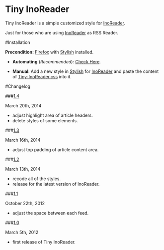 Tiny InoReader
===============

Tiny InoReader is a simple customized style for [InoReader](https://www.inoreader.com).

Just for those who are using [InoReader](https://www.inoreader.com) as RSS Reader.

#Installation

**Precondition:** [Firefox](https://www.mozilla.org/en-US/firefox/new/) with [Stylish](https://addons.mozilla.org/en-US/firefox/addon/stylish/) installed.

- **Automating** (*Recommended*): [Check Here](http://userstyles.org/styles/90123/jack-s-tiny-inoreader).

- **Manual**: Add a new style in [Stylish](https://addons.mozilla.org/en-US/firefox/addon/stylish/) for [InoReader](https://www.inoreader.com) and paste the content of [Tiny-InoReader.css](/Tiny-InoReader.css) into it.

#Changelog

###<a href="#changelog-1.4" id="changelog-1.4">1.4</a>

March 20th, 2014

- adjust highlight area of article headers.
- delete styles of some elements.

###<a href="#changelog-1.3" id="changelog-1.3">1.3</a>

March 16th, 2014

- adjust top padding of article content area.

###<a href="#changelog-1.2" id="changelog-1.2">1.2</a>

March 13th, 2014

- recode all of the styles.
- release for the latest version of InoReader.

###<a href="#changelog-1.1" id="changelog-1.1">1.1</a>

October 22th, 2012

- adjust the space between each feed.

###<a href="#changelog-1.0" id="changelog-1.0">1.0</a>

March 5th, 2012

- first release of Tiny InoReader.